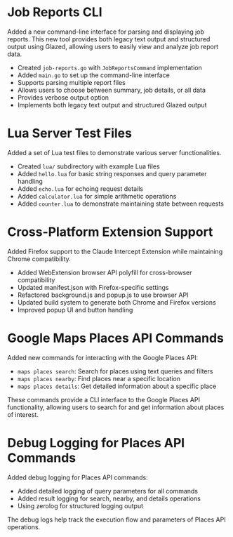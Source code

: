 # Job Reports CLI

Added a new command-line interface for parsing and displaying job reports. This new tool provides both legacy text output and structured output using Glazed, allowing users to easily view and analyze job report data.

- Created `job-reports.go` with `JobReportsCommand` implementation
- Added `main.go` to set up the command-line interface
- Supports parsing multiple report files
- Allows users to choose between summary, job details, or all data
- Provides verbose output option
- Implements both legacy text output and structured Glazed output

# Lua Server Test Files

Added a set of Lua test files to demonstrate various server functionalities.

- Created `lua/` subdirectory with example Lua files
- Added `hello.lua` for basic string responses and query parameter handling
- Added `echo.lua` for echoing request details
- Added `calculator.lua` for simple arithmetic operations
- Added `counter.lua` to demonstrate maintaining state between requests

# Cross-Platform Extension Support

Added Firefox support to the Claude Intercept Extension while maintaining Chrome compatibility.

- Added WebExtension browser API polyfill for cross-browser compatibility
- Updated manifest.json with Firefox-specific settings
- Refactored background.js and popup.js to use browser API
- Updated build system to generate both Chrome and Firefox versions
- Improved popup UI and button handling

# Google Maps Places API Commands

Added new commands for interacting with the Google Places API:
- `maps places search`: Search for places using text queries and filters
- `maps places nearby`: Find places near a specific location
- `maps places details`: Get detailed information about a specific place

These commands provide a CLI interface to the Google Places API functionality, allowing users to search for and get information about places of interest.

# Debug Logging for Places API Commands

Added debug logging for Places API commands:
- Added detailed logging of query parameters for all commands
- Added result logging for search, nearby, and details operations
- Using zerolog for structured logging output

The debug logs help track the execution flow and parameters of Places API operations.
